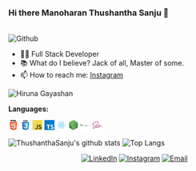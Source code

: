 ### Hi there Manoharan Thushantha Sanju 👋

<br>
<img width="18%"  alt="Github" src="https://user-images.githubusercontent.com/48678280/88862734-4903af80-d201-11ea-968b-9c939d88a37c.gif" />
<br>

- 👨‍💻 Full Stack Developer
- 📚 What do I believe? Jack of all, Master of some.
- 📫 How to reach me: [Instagram](https://www.instagram.com/thushantha_sanju/) 





<p align="left"> <img src="https://komarev.com/ghpvc/?username=Thilina-Pathirage&color=blue" alt="Hiruna Gayashan" /> </p>


**Languages:**  

<code><img height="20" src="https://raw.githubusercontent.com/github/explore/80688e429a7d4ef2fca1e82350fe8e3517d3494d/topics/html/html.png"></code>
<code><img height="20" src="https://raw.githubusercontent.com/github/explore/80688e429a7d4ef2fca1e82350fe8e3517d3494d/topics/css/css.png"></code>
<code><img height="20" src="https://raw.githubusercontent.com/github/explore/80688e429a7d4ef2fca1e82350fe8e3517d3494d/topics/javascript/javascript.png"></code>
<code><img height="20" src="https://raw.githubusercontent.com/github/explore/80688e429a7d4ef2fca1e82350fe8e3517d3494d/topics/typescript/typescript.png"></code>
<code><img height="20" src="https://raw.githubusercontent.com/github/explore/80688e429a7d4ef2fca1e82350fe8e3517d3494d/topics/react/react.png"></code>
<code><img height="20" src="https://raw.githubusercontent.com/github/explore/80688e429a7d4ef2fca1e82350fe8e3517d3494d/topics/nodejs/nodejs.png"></code>
<code><img height="20" src="https://raw.githubusercontent.com/github/explore/80688e429a7d4ef2fca1e82350fe8e3517d3494d/topics/mongodb/mongodb.png"></code>
<code><img height="20" src="https://raw.githubusercontent.com/github/explore/80688e429a7d4ef2fca1e82350fe8e3517d3494d/topics/sass/sass.png"></code>

![ThushanthaSanju's github stats](https://github-readme-stats.vercel.app/api?username=Hirunagrad&theme=tokyonight&show_icons=true&hide=["issues"])
![Top Langs](https://github-readme-stats.vercel.app/api/top-langs/?username=Hirunagrad&theme=tokyonight&layout=compact)



<p align="center">
 <!-- <a href="https://www.adityavsingh.com/"><img alt="Website" src="https://img.shields.io/badge/Website-www.adityavsingh.com-blue?style=flat-square&logo=google-chrome"></a> -->
<a href="https://www.linkedin.com/in/thushantha-sanju-718288129/"><img alt="LinkedIn" src="https://img.shields.io/badge/LinkedIn-ThushanthaSanju%20-blue?style=flat-square&logo=linkedin"></a>
<a href="https://www.instagram.com/thushantha_sanju/"><img alt="Instagram" src="https://img.shields.io/badge/Instagram-ThushanthaSanju-blue?style=flat-square&logo=instagram"></a>
<a href="mailto:thushanthasanju8@gmail.com"><img alt="Email" src="https://img.shields.io/badge/Email-thushanthasanju8@gmail.com-blue?style=flat-square&logo=gmail"></a>
</p>
 <br>
 <br>
